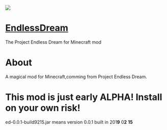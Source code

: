 <p align="left"><img src="https://certekim.cn/wp-content/uploads/2019/02/logo.png"></p>

# [EndlessDream](https://certekim.cn)
The Project Endless Dream for Minecraft mod

# About
A magical mod for Minecraft,comming from Project Endless Dream.

# This mod is just early ALPHA! Install on your own risk!
ed-0.0.1-build9215.jar
means version 0.0.1
  built in 201**9** 0**2** **15**
